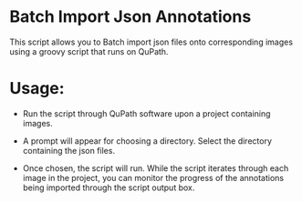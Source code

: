 Batch Import Json Annotations
=============================
This script allows you to Batch import json files onto corresponding images using a groovy script that runs on QuPath.

Usage:
======

* Run the script through QuPath software upon a project containing images.

* A prompt will appear for choosing a directory. Select the directory containing the json files.

* Once chosen, the script will run. 
While the script iterates through each image in the project, you can monitor the progress of the annotations being imported through the script output box.

